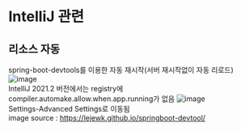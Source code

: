 # IntelliJ 관련
## 리소스 자동 
spring-boot-devtools를 이용한 자동 재시작(서버 재시작없이 자동 리로드)
![image](https://user-images.githubusercontent.com/44331989/130309728-1e26011a-7c96-489e-9d08-67ae9f16b751.png) <br>
IntelliJ 2021.2 버전에서는 registry에 compiler.automake.allow.when.app.running가 없음
![image](https://user-images.githubusercontent.com/44331989/130309763-85d50aea-7639-493b-b1bc-134617442cb3.png) <br>
Settings-Advanced Settings로 이동됨 <br>
image source : https://lejewk.github.io/springboot-devtool/
